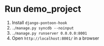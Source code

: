 Run demo_project
================

 1. Install `django-pontoon-hook`
 2. `./manage.py syncdb --noinput`
 3. `./manage.py runserver 0.0.0.0:8001`
 4. Open `http://localhost:8001/` in a browser
